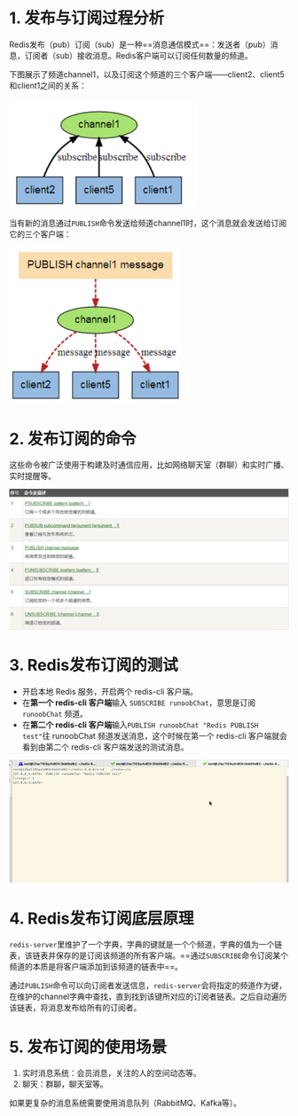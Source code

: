 # 1. 发布与订阅过程分析

Redis发布（pub）订阅（sub）是一种==消息通信模式==：发送者（pub）消息，订阅者（sub）接收消息。Redis客户端可以订阅任何数量的频道。

下图展示了频道channel1，以及订阅这个频道的三个客户端——client2、client5和client1之间的关系：

<img src="imgs/image-20211017195431874.png" alt="image-20211017195431874" style="zoom:80%;" />

当有新的消息通过`PUBLISH`命令发送给频道channel1时，这个消息就会发送给订阅它的三个客户端：

<img src="imgs/image-20211017195542650.png" alt="image-20211017195542650" style="zoom:80%;" />

# 2. 发布订阅的命令

这些命令被广泛使用于构建及时通信应用，比如网络聊天室（群聊）和实时广播、实时提醒等。

<img src="imgs/image-20211017195938456.png" alt="image-20211017195938456" style="zoom:80%;" />

# 3. Redis发布订阅的测试

- 开启本地 Redis 服务，开启两个 redis-cli 客户端。
- 在**第一个 redis-cli 客户端**输入 `SUBSCRIBE runoobChat`，意思是订阅 `runoobChat` 频道。
- 在**第二个 redis-cli 客户端**输入`PUBLISH runoobChat "Redis PUBLISH test"`往 runoobChat 频道发送消息，这个时候在第一个 redis-cli 客户端就会看到由第二个 redis-cli 客户端发送的测试消息。

![redis-pub-sub](imgs/redis-pub-sub.gif)

# 4. Redis发布订阅底层原理

`redis-server`里维护了一个字典，字典的键就是一个个频道，字典的值为一个链表，该链表并保存的是订阅该频道的所有客户端。==通过`SUBSCRIBE`命令订阅某个频道的本质是将客户端添加到该频道的链表中==。

通过`PUBLISH`命令可以向订阅者发送信息，`redis-server`会将指定的频道作为键，在维护的channel字典中查找，直到找到该键所对应的订阅者链表。之后自动遍历该链表，将消息发布给所有的订阅者。

# 5. 发布订阅的使用场景

1. 实时消息系统：会员消息，关注的人的空间动态等。
2. 聊天：群聊，聊天室等。

如果更复杂的消息系统需要使用消息队列（RabbitMQ、Kafka等）。
